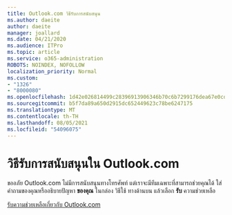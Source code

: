 ```yaml
---
title: Outlook.com วิธีรับการสนับสนุน
ms.author: daeite
author: daeite
manager: joallard
ms.date: 04/21/2020
ms.audience: ITPro
ms.topic: article
ms.service: o365-administration
ROBOTS: NOINDEX, NOFOLLOW
localization_priority: Normal
ms.custom:
- "1326"
- "8000080"
ms.openlocfilehash: 1d42e026814499c28396913906346b70c6b7299176dea67e0cd420df73a0cda4
ms.sourcegitcommit: b5f7da89a650d2915dc652449623c78be6247175
ms.translationtype: MT
ms.contentlocale: th-TH
ms.lasthandoff: 08/05/2021
ms.locfileid: "54096075"
---
```

# <a name="how-to-get-support-in-outlookcom"></a>วิธีรับการสนับสนุนใน Outlook.com

ขออภัย Outlook.com ไม่มีการสนับสนุนทางโทรศัพท์ แต่เราจะมีทีมเฉพาะที่สามารถช่วยคุณได้
ใส่คําถามของคุณหรืออธิบายปัญหา **ของคุณ** ในกล่อง วิธีใช้ ทางด้านบน แล้วเลือก **รับ** ความช่วยเหลือ

[รับความช่วยเหลือเกี่ยวกับ Outlook.com](https://support.office.com/article/40676ad0-c831-45ac-a023-5be633be798d?wt.mc_id=Office_Outlook_com_Alchemy)

